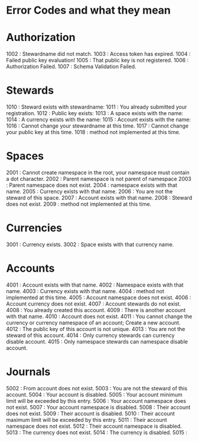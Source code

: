 # Error Codes and what they mean

# Authorization

1002 : Stewardname did not match.
1003 : Access token has expired.
1004 : Failed public key evaluation!
1005 : That public key is not registered.
1006 : Authorization Failed.
1007 : Schema Validation Failed.

# Stewards

1010 : Steward exists with stewardname:
1011 : You already submitted your registration.
1012 : Public key exists:
1013 : A space exists with the name:
1014 : A currency exists with the name:
1015 : Account exists with the name:
1016 : Cannot change your stewardname at this time.
1017 : Cannot change your public key at this time.
1018 : method not implemented at this time.

# Spaces

2001 : Cannot create namespace in the root, your namespace must contain a dot character.
2002 : Parent namespace is not parent of namespace
2003 : Parent namespace does not exist.
2004 : namespace exists with that name.
2005 : Currency exists with that name.
2006 : You are not the steward of this space.
2007 : Account exists with that name.
2008 : Steward does not exist.
2009 : method not implemented at this time.

# Currencies

3001 : Currency exists.
3002 : Space exists with that currency name.

# Accounts

4001 : Account exists with that name.
4002 : Namespace exists with that name.
4003 : Currency exists with that name.
4004 : method not implemented at this time.
4005 : Account namespace does not exist.
4006 : Account currency does not exist.
4007 : Account stewards do not exist.
4008 : You already created this account.
4009 : There is another account with that name.
4010 : Account does not exist.
4011 : You cannot change the currency or currency namespace of an account; Create a new account.
4012 : The public key of this account is not unique.
4013 : You are not the steward of this account.
4014 : Only currency stewards can currency disable account.
4015 : Only namespace stewards can namespace disable account.

# Journals

5002 : From account does not exist.
5003 : You are not the steward of this account.
5004 : Your account is disabled.
5005 : Your account minimum limit will be exceeded by this entry.
5006 : Your account namespace does not exist.
5007 : Your account namespace is disabled.
5008 : Their account does not exist.
5009 : Their account is disabled.
5010 : Their account maximum limit will be exceeded by this entry.
5011 : Their account namespace does not exist.
5012 : Their account namespace is disabled.
5013 : The currency does not exist.
5014 : The currency is disabled.
5015 :